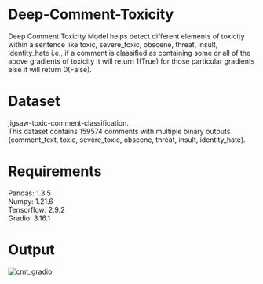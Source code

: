 # Deep-Comment-Toxicity
Deep Comment Toxicity Model helps detect different elements of toxicity within a sentence like toxic, severe_toxic, obscene, threat, insult, identity_hate i.e., if a comment is classified as containing some or all of the above gradients of toxicity it will return 1(True) for those particular gradients else it will return 0(False).
# Dataset
jigsaw-toxic-comment-classification.
<br>
This dataset contains 159574 comments with multiple binary outputs (comment_text, toxic, severe_toxic, obscene, threat, insult, identity_hate).
# Requirements
Pandas: 1.3.5
<br>
Numpy: 1.21.6
<br>
Tensorflow: 2.9.2
<br>
Gradio: 3.16.1
# Output
![cmt_gradio](https://user-images.githubusercontent.com/114276347/215877203-cacc7440-c5ec-4b9a-b8ef-432f1d90ff8c.png)

